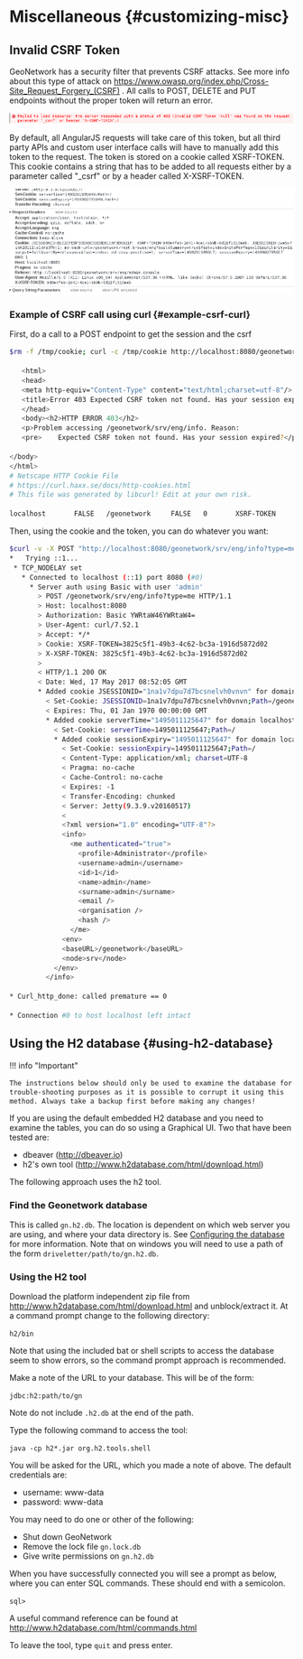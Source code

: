 # Miscellaneous {#customizing-misc}

## Invalid CSRF Token

GeoNetwork has a security filter that prevents CSRF attacks. See more info about this type of attack on <https://www.owasp.org/index.php/Cross-Site_Request_Forgery_(CSRF)> . All calls to POST, DELETE and PUT endpoints without the proper token will return an error.

![](img/csrf2.png)

By default, all AngularJS requests will take care of this token, but all third party APIs and custom user interface calls will have to manually add this token to the request. The token is stored on a cookie called XSRF-TOKEN. This cookie contains a string that has to be added to all requests either by a parameter called "_csrf" or by a header called X-XSRF-TOKEN.

![](img/csrf1.png)

### Example of CSRF call using curl {#example-csrf-curl}

First, do a call to a POST endpoint to get the session and the csrf

``` bash
$rm -f /tmp/cookie; curl -c /tmp/cookie http://localhost:8080/geonetwork/srv/eng/info?type=me -X POST ; cat /tmp/cookie

   <html>
   <head>
   <meta http-equiv="Content-Type" content="text/html;charset=utf-8"/>
   <title>Error 403 Expected CSRF token not found. Has your session expired?</title>
   </head>
   <body><h2>HTTP ERROR 403</h2>
   <p>Problem accessing /geonetwork/srv/eng/info. Reason:
   <pre>    Expected CSRF token not found. Has your session expired?</pre></p><hr><a href="http://eclipse.org/jetty">Powered by Jetty:// 9.3.9.v20160517</a><hr/>

</body>
</html>
# Netscape HTTP Cookie File
# https://curl.haxx.se/docs/http-cookies.html
# This file was generated by libcurl! Edit at your own risk.

localhost       FALSE   /geonetwork     FALSE   0       XSRF-TOKEN      3825c5f1-49b3-4c62-bc3a-1916d5872d02
```

Then, using the cookie and the token, you can do whatever you want:

``` bash
$curl -v -X POST "http://localhost:8080/geonetwork/srv/eng/info?type=me" -H "X-XSRF-TOKEN: 3825c5f1-49b3-4c62-bc3a-1916d5872d02" --user admin:admin -b /tmp/cookie
*   Trying ::1...
 * TCP_NODELAY set
   * Connected to localhost (::1) port 8080 (#0)
     * Server auth using Basic with user 'admin'
       > POST /geonetwork/srv/eng/info?type=me HTTP/1.1
       > Host: localhost:8080
       > Authorization: Basic YWRtaW46YWRtaW4=
       > User-Agent: curl/7.52.1
       > Accept: */*
       > Cookie: XSRF-TOKEN=3825c5f1-49b3-4c62-bc3a-1916d5872d02
       > X-XSRF-TOKEN: 3825c5f1-49b3-4c62-bc3a-1916d5872d02
       >
       < HTTP/1.1 200 OK
       < Date: Wed, 17 May 2017 08:52:05 GMT
       * Added cookie JSESSIONID="1na1v7dpu7d7bcsnelvh0vnvn" for domain localhost, path /geonetwork, expire 0
         < Set-Cookie: JSESSIONID=1na1v7dpu7d7bcsnelvh0vnvn;Path=/geonetwork
         < Expires: Thu, 01 Jan 1970 00:00:00 GMT
         * Added cookie serverTime="1495011125647" for domain localhost, path /, expire 0
           < Set-Cookie: serverTime=1495011125647;Path=/
           * Added cookie sessionExpiry="1495011125647" for domain localhost, path /, expire 0
             < Set-Cookie: sessionExpiry=1495011125647;Path=/
             < Content-Type: application/xml; charset=UTF-8
             < Pragma: no-cache
             < Cache-Control: no-cache
             < Expires: -1
             < Transfer-Encoding: chunked
             < Server: Jetty(9.3.9.v20160517)
             <
             <?xml version="1.0" encoding="UTF-8"?>
             <info>
               <me authenticated="true">
                 <profile>Administrator</profile>
                 <username>admin</username>
                 <id>1</id>
                 <name>admin</name>
                 <surname>admin</surname>
                 <email />
                 <organisation />
                 <hash />
               </me>
             <env>
             <baseURL>/geonetwork</baseURL>
             <node>srv</node>
           </env>
         </info>

* Curl_http_done: called premature == 0

* Connection #0 to host localhost left intact
```

## Using the H2 database {#using-h2-database}

!!! info "Important"

    The instructions below should only be used to examine the database for trouble-shooting purposes as it is possible to corrupt it using this method. Always take a backup first before making any changes!


If you are using the default embedded H2 database and you need to examine the tables, you can do so using a Graphical UI. Two that have been tested are:

-   dbeaver (<http://dbeaver.io>)
-   h2's own tool (<http://www.h2database.com/html/download.html>)

The following approach uses the h2 tool.

### Find the Geonetwork database

This is called `gn.h2.db`. The location is dependent on which web server you are using, and where your data directory is. See [Configuring the database](/install-guide/configuring-database.md) for more information. Note that on windows you will need to use a path of the form `driveletter/path/to/gn.h2.db`.

### Using the H2 tool

Download the platform independent zip file from <http://www.h2database.com/html/download.html> and unblock/extract it. At a command prompt change to the following directory:

`h2/bin`

Note that using the included bat or shell scripts to access the database seem to show errors, so the command prompt approach is recommended.

Make a note of the URL to your database. This will be of the form:

`jdbc:h2:path/to/gn`

Note do not include `.h2.db` at the end of the path.

Type the following command to access the tool:

`java -cp h2*.jar org.h2.tools.shell`

You will be asked for the URL, which you made a note of above. The default credentials are:

-   username: www-data
-   password: www-data

You may need to do one or other of the following:

-   Shut down GeoNetwork
-   Remove the lock file `gn.lock.db`
-   Give write permissions on `gn.h2.db`

When you have successfully connected you will see a prompt as below, where you can enter SQL commands. These should end with a semicolon.

`sql>`

A useful command reference can be found at <http://www.h2database.com/html/commands.html>

To leave the tool, type `quit` and press enter.
